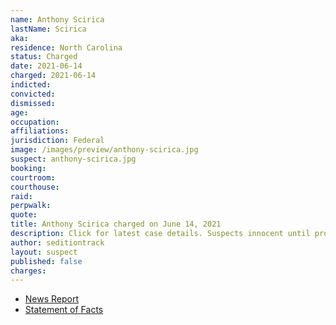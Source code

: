 ```yaml
---
name: Anthony Scirica
lastName: Scirica
aka:
residence: North Carolina
status: Charged
date: 2021-06-14
charged: 2021-06-14
indicted:
convicted:
dismissed:
age:
occupation:
affiliations:
jurisdiction: Federal
image: /images/preview/anthony-scirica.jpg
suspect: anthony-scirica.jpg
booking:
courtroom:
courthouse:
raid:
perpwalk:
quote:
title: Anthony Scirica charged on June 14, 2021
description: Click for latest case details. Suspects innocent until proven guilty.
author: seditiontrack
layout: suspect
published: false
charges:
---
```


- [News Report](https://www.newsweek.com/capitol-rioter-anthony-scirica-charged-after-friend-snapchats-about-him-tv-1601370)
- [Statement of Facts](https://extremism.gwu.edu/sites/g/files/zaxdzs2191/f/Anthony%20Scirica%20Statement%20of%20Facts.pdf)
